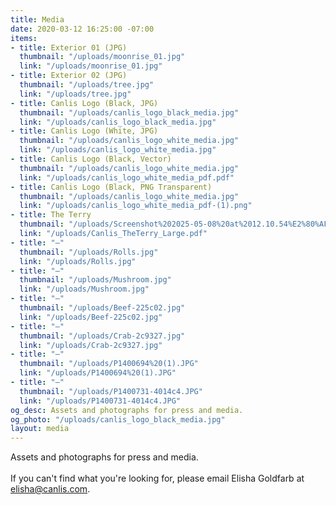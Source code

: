 ```yaml
---
title: Media
date: 2020-03-12 16:25:00 -07:00
items:
- title: Exterior 01 (JPG)
  thumbnail: "/uploads/moonrise_01.jpg"
  link: "/uploads/moonrise_01.jpg"
- title: Exterior 02 (JPG)
  thumbnail: "/uploads/tree.jpg"
  link: "/uploads/tree.jpg"
- title: Canlis Logo (Black, JPG)
  thumbnail: "/uploads/canlis_logo_black_media.jpg"
  link: "/uploads/canlis_logo_black_media.jpg"
- title: Canlis Logo (White, JPG)
  thumbnail: "/uploads/canlis_logo_white_media.jpg"
  link: "/uploads/canlis_logo_white_media.jpg"
- title: Canlis Logo (Black, Vector)
  thumbnail: "/uploads/canlis_logo_white_media.jpg"
  link: "/uploads/canlis_logo_white_media_pdf.pdf"
- title: Canlis Logo (Black, PNG Transparent)
  thumbnail: "/uploads/canlis_logo_white_media.jpg"
  link: "/uploads/canlis_logo_white_media_pdf-(1).png"
- title: The Terry
  thumbnail: "/uploads/Screenshot%202025-05-08%20at%2012.10.54%E2%80%AFPM.png"
  link: "/uploads/Canlis_TheTerry_Large.pdf"
- title: "—"
  thumbnail: "/uploads/Rolls.jpg"
  link: "/uploads/Rolls.jpg"
- title: "—"
  thumbnail: "/uploads/Mushroom.jpg"
  link: "/uploads/Mushroom.jpg"
- title: "—"
  thumbnail: "/uploads/Beef-225c02.jpg"
  link: "/uploads/Beef-225c02.jpg"
- title: "—"
  thumbnail: "/uploads/Crab-2c9327.jpg"
  link: "/uploads/Crab-2c9327.jpg"
- title: "—"
  thumbnail: "/uploads/P1400694%20(1).JPG"
  link: "/uploads/P1400694%20(1).JPG"
- title: "—"
  thumbnail: "/uploads/P1400731-4014c4.JPG"
  link: "/uploads/P1400731-4014c4.JPG"
og_desc: Assets and photographs for press and media.
og_photo: "/uploads/canlis_logo_black_media.jpg"
layout: media
---
```


Assets and photographs for press and media. <br><br>If you can't find what you're looking for, please email Elisha Goldfarb at [elisha@canlis.com](mailto:elisha@canlis.com).